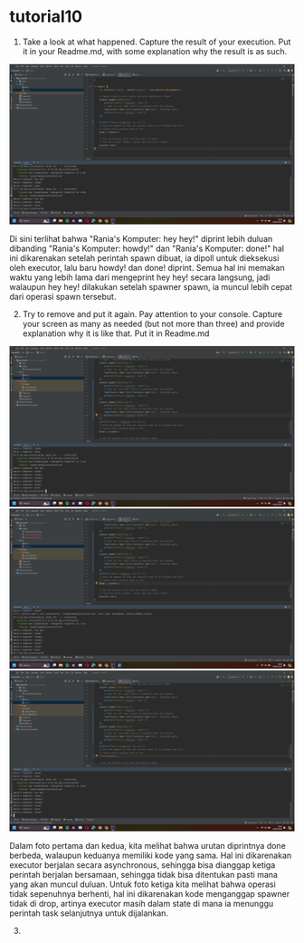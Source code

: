 # tutorial10

1. Take a look at what happened. Capture the result of your execution. Put it in your Readme.md,
   with some explanation why the result is as such. 

<img src="images/Screenshot (441).png">

Di sini terlihat bahwa "Rania's Komputer: hey hey!" diprint lebih duluan dibanding "Rania's Komputer: howdy!" dan 
"Rania's Komputer: done!" hal ini dikarenakan setelah perintah spawn dibuat, ia dipoll untuk dieksekusi oleh executor, lalu baru
howdy! dan done! diprint. Semua hal ini memakan waktu yang lebih lama dari mengeprint hey hey! secara langsung, jadi walaupun
hey hey! dilakukan setelah spawner spawn, ia muncul lebih cepat dari operasi spawn tersebut.

2. Try to remove and put it again. Pay attention to your console. Capture your screen as many as
   needed (but not more than three) and provide explanation why it is like that. Put it in Readme.md

<img src="images/Screenshot (442).png">
<img src="images/Screenshot (445).png">
<img src="images/Screenshot (443).png">

Dalam foto pertama dan kedua, kita melihat bahwa urutan diprintnya done berbeda, walaupun keduanya memiliki kode yang sama. Hal ini dikarenakan  
executor berjalan secara asynchronous, sehingga bisa dianggap ketiga perintah berjalan bersamaan, sehingga tidak bisa ditentukan pasti
mana yang akan muncul duluan. Untuk foto ketiga kita melihat bahwa operasi tidak sepenuhnya berhenti, hal ini dikarenakan kode menganggap
spawner tidak di drop, artinya executor masih dalam state di mana ia menunggu perintah task selanjutnya untuk dijalankan.

3. 